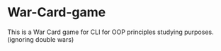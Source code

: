 # War-Card-game
This is a War Card game for CLI for OOP principles studying purposes. (ignoring double wars)
